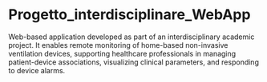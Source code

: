 # Progetto_interdisciplinare_WebApp
 Web-based application developed as part of an interdisciplinary academic project. It enables remote monitoring of home-based non-invasive ventilation devices, supporting healthcare professionals in managing patient-device associations, visualizing clinical parameters, and responding to device alarms.
